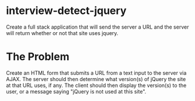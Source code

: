 interview-detect-jquery
=======================

Create a full stack application that will send the server a URL and the server will return whether or not that site uses jquery. 

The Problem
===========
Create an HTML form that submits a URL from a text input to the server via AJAX. The server should then determine what version(s) of jQuery the site at that URL uses, if any. The client should then display the version(s) to the user, or a message saying "jQuery is not used at this site".